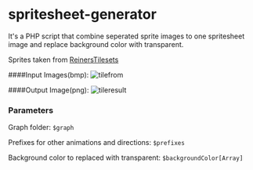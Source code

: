 # spritesheet-generator

It's a PHP script that combine seperated sprite images to one spritesheet image and replace background color with transparent.

Sprites taken from [ReinersTilesets](http://www.reinerstilesets.de/2d-grafiken/2d-monsters/)


####Input Images(bmp):
![tilefrom](https://cloud.githubusercontent.com/assets/8042722/11355362/5d1dddd0-925d-11e5-8a4f-d6ae90ba370f.PNG)

####Output Image(png):
![tileresult](https://cloud.githubusercontent.com/assets/8042722/11355363/5d21738c-925d-11e5-9a18-95179a27f6ed.png)



### Parameters

Graph folder: `$graph` 

Prefixes for other animations and directions: `$prefixes`

Background color to replaced with transparent: `$backgroundColor[Array]`
